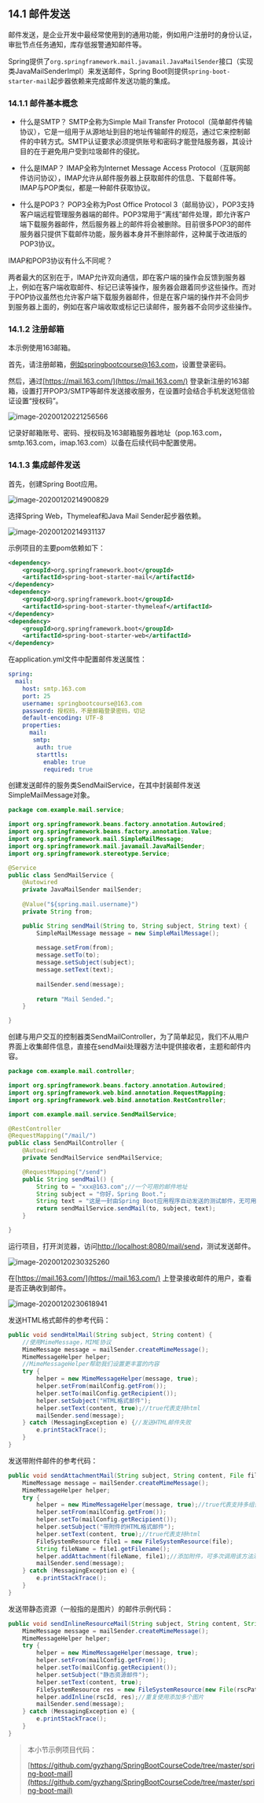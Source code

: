 ## 14.1 邮件发送

邮件发送，是企业开发中最经常使用到的通用功能，例如用户注册时的身份认证，审批节点任务通知，库存低报警通知邮件等。

Spring提供了`org.springframework.mail.javamail.JavaMailSender`接口（实现类JavaMailSenderImpl）来发送邮件，Spring Boot则提供`spring-boot-starter-mail`起步器依赖来完成邮件发送功能的集成。

### 14.1.1 邮件基本概念

- 什么是SMTP？
   SMTP全称为Simple Mail Transfer Protocol（简单邮件传输协议），它是一组用于从源地址到目的地址传输邮件的规范，通过它来控制邮件的中转方式。SMTP认证要求必须提供账号和密码才能登陆服务器，其设计目的在于避免用户受到垃圾邮件的侵扰。

- 什么是IMAP？
   IMAP全称为Internet Message Access Protocol（互联网邮件访问协议），IMAP允许从邮件服务器上获取邮件的信息、下载邮件等。IMAP与POP类似，都是一种邮件获取协议。

- 什么是POP3？
   POP3全称为Post Office Protocol 3（邮局协议），POP3支持客户端远程管理服务器端的邮件。POP3常用于“离线”邮件处理，即允许客户端下载服务器邮件，然后服务器上的邮件将会被删除。目前很多POP3的邮件服务器只提供下载邮件功能，服务器本身并不删除邮件，这种属于改进版的POP3协议。

IMAP和POP3协议有什么不同呢？

两者最大的区别在于，IMAP允许双向通信，即在客户端的操作会反馈到服务器上，例如在客户端收取邮件、标记已读等操作，服务器会跟着同步这些操作。而对于POP协议虽然也允许客户端下载服务器邮件，但是在客户端的操作并不会同步到服务器上面的，例如在客户端收取或标记已读邮件，服务器不会同步这些操作。

### 14.1.2 注册邮箱

本示例使用163邮箱。

首先，请注册邮箱，例如springbootcourse@163.com，设置登录密码。

然后，通过[https://mail.163.com/](https://mail.163.com/) 登录新注册的163邮箱，设置打开POP3/SMTP等邮件发送接收服务，在设置时会结合手机发送短信验证设置“授权码”。

![image-20200120221256566](images/image-20200120221256566.png)

记录好邮箱账号、密码、授权码及163邮箱服务器地址（pop.163.com，smtp.163.com，imap.163.com）以备在后续代码中配置使用。

### 14.1.3 集成邮件发送

首先，创建Spring Boot应用。

![image-20200120214900829](images/image-20200120214900829.png)

选择Spring Web，Thymeleaf和Java Mail Sender起步器依赖。

![image-20200120214931137](images/image-20200120214931137.png)

示例项目的主要pom依赖如下：

```xml
<dependency>
    <groupId>org.springframework.boot</groupId>
    <artifactId>spring-boot-starter-mail</artifactId>
</dependency>
<dependency>
    <groupId>org.springframework.boot</groupId>
    <artifactId>spring-boot-starter-thymeleaf</artifactId>
</dependency>
<dependency>
    <groupId>org.springframework.boot</groupId>
    <artifactId>spring-boot-starter-web</artifactId>
</dependency>
```

在application.yml文件中配置邮件发送属性：

```yaml
spring:
  mail:
    host: smtp.163.com
    port: 25
    username: springbootcourse@163.com
    password: 授权码，不是邮箱登录密码，切记
    default-encoding: UTF-8
    properties:
      mail: 
       smtp:
        auth: true
        starttls:
          enable: true
          required: true
```

创建发送邮件的服务类SendMailService，在其中封装邮件发送SimpleMailMessage对象。

```java
package com.example.mail.service;

import org.springframework.beans.factory.annotation.Autowired;
import org.springframework.beans.factory.annotation.Value;
import org.springframework.mail.SimpleMailMessage;
import org.springframework.mail.javamail.JavaMailSender;
import org.springframework.stereotype.Service;

@Service
public class SendMailService {
    @Autowired
    private JavaMailSender mailSender;
    
    @Value("${spring.mail.username}")
    private String from;

    public String sendMail(String to, String subject, String text) {
    	SimpleMailMessage message =	new SimpleMailMessage();
    	
    	message.setFrom(from);
    	message.setTo(to);
    	message.setSubject(subject);
    	message.setText(text);
    	
    	mailSender.send(message);
    	
    	return "Mail Sended.";
    }

}
```

创建与用户交互的控制器类SendMailController，为了简单起见，我们不从用户界面上收集邮件信息，直接在sendMail处理器方法中提供接收者，主题和邮件内容。

```java
package com.example.mail.controller;

import org.springframework.beans.factory.annotation.Autowired;
import org.springframework.web.bind.annotation.RequestMapping;
import org.springframework.web.bind.annotation.RestController;

import com.example.mail.service.SendMailService;

@RestController
@RequestMapping("/mail/")
public class SendMailController {
	@Autowired
	private SendMailService sendMailService;

	@RequestMapping("/send")
	public String sendMail() {
		String to = "xxx@163.com";//一个可用的邮件地址
		String subject = "你好，Spring Boot.";
		String text = "这是一封由Spring Boot应用程序自动发送的测试邮件，无可用信息，请直接删除。";
		return sendMailService.sendMail(to, subject, text);
	}

}
```

运行项目，打开浏览器，访问[http://localhost:8080/mail/send](http://localhost:8080/mail/send)，测试发送邮件。

![image-20200120230325260](images/image-20200120230325260.png)

在[https://mail.163.com/](https://mail.163.com/) 上登录接收邮件的用户，查看是否正确收到邮件。

![image-20200120230618941](images/image-20200120230618941.png)

发送HTML格式邮件的参考代码：

```java
public void sendHtmlMail(String subject, String content) {
    //使用MimeMessage，MIME协议
    MimeMessage message = mailSender.createMimeMessage();
    MimeMessageHelper helper;
    //MimeMessageHelper帮助我们设置更丰富的内容
    try {
        helper = new MimeMessageHelper(message, true);
        helper.setFrom(mailConfig.getFrom());
        helper.setTo(mailConfig.getRecipient());
        helper.setSubject("HTML格式邮件");
        helper.setText(content, true);//true代表支持html
        mailSender.send(message);
    } catch (MessagingException e) {//发送HTML邮件失败
        e.printStackTrace();
    }
}
```

发送带附件邮件的参考代码：

```java
public void sendAttachmentMail(String subject, String content, File file) {
    MimeMessage message = mailSender.createMimeMessage();
    MimeMessageHelper helper;
    try {
        helper = new MimeMessageHelper(message, true);//true代表支持多组件，如附件，图片等
        helper.setFrom(mailConfig.getFrom());
        helper.setTo(mailConfig.getRecipient());
        helper.setSubject("带附件的HTML格式邮件");
        helper.setText(content, true);//true代表支持html
        FileSystemResource file1 = new FileSystemResource(file);
        String fileName = file1.getFilename();        
        helper.addAttachment(fileName, file1);//添加附件，可多次调用该方法添加多个附件  
        mailSender.send(message);
    } catch (MessagingException e) {
        e.printStackTrace();
    }
}
```

发送带静态资源（一般指的是图片）的邮件示例代码：

```java
public void sendInlineResourceMail(String subject, String content, String rscPath, String rscId) {
    MimeMessage message = mailSender.createMimeMessage();
    MimeMessageHelper helper;
    try {
        helper = new MimeMessageHelper(message, true);
        helper.setFrom(mailConfig.getFrom());
        helper.setTo(mailConfig.getRecipient());
        helper.setSubject("静态资源邮件");
        helper.setText(content, true);
        FileSystemResource res = new FileSystemResource(new File(rscPath));
        helper.addInline(rscId, res);//重复使用添加多个图片
        mailSender.send(message);
    } catch (MessagingException e) {
        e.printStackTrace();
    }
}
```

> 本小节示例项目代码：
> 
> [https://github.com/gyzhang/SpringBootCourseCode/tree/master/spring-boot-mail](https://github.com/gyzhang/SpringBootCourseCode/tree/master/spring-boot-mail)